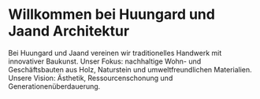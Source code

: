 # Willkommen bei Huungard und Jaand Architektur

Bei Huungard und Jaand vereinen wir traditionelles Handwerk mit innovativer Baukunst.
Unser Fokus: nachhaltige Wohn- und Geschäftsbauten aus Holz, Naturstein und umweltfreundlichen Materialien.
Unsere Vision: Ästhetik, Ressourcenschonung und Generationenüberdauerung.

